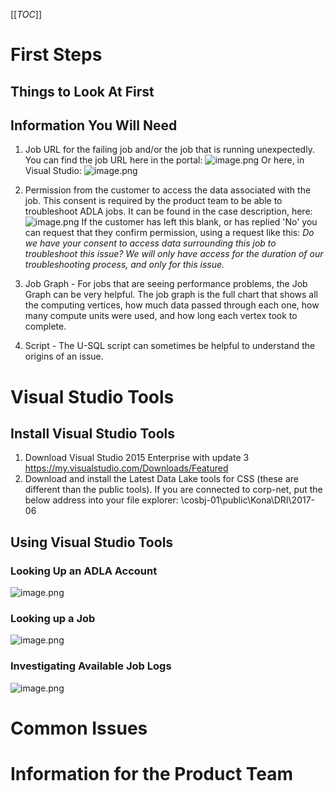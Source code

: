 [[_TOC_]]

# First Steps

## Things to Look At First

## Information You Will Need
1. Job URL for the failing job and/or the job that is running unexpectedly. You can find the job URL here in the portal:
![image.png](/.attachments/image-0b1b5fb5-ab2c-4c6c-9c75-7531fd6f96a4.png)
Or here, in Visual Studio:
![image.png](/.attachments/image-37fa1e9f-f083-4722-a9a8-3581ab872ee9.png)

2. Permission from the customer to access the data associated with the job. This consent is required by the product team to be able to troubleshoot ADLA jobs. It can be found in the case description, here:
![image.png](/.attachments/image-b72b7778-c850-41ad-850b-95c3f5fd7e8f.png)
If the customer has left this blank, or has replied 'No' you can request that they confirm permission, using a request like this:
_Do we have your consent to access data surrounding this job to troubleshoot this issue? We will only have access for the duration of our troubleshooting process, and only for this issue._

3. Job Graph - For jobs that are seeing performance problems, the Job Graph can be very helpful. The job graph is the full chart that shows all the computing vertices, how much data passed through each one, how many compute units were used, and how long each vertex took to complete.

4. Script - The U-SQL script can sometimes be helpful to understand the origins of an issue.

# Visual Studio Tools

## Install Visual Studio Tools
1. Download Visual Studio 2015 Enterprise with update 3
https://my.visualstudio.com/Downloads/Featured  
2. Download and install the Latest Data Lake tools for CSS (these are different than the public tools).
If you are connected to corp-net, put the below address into your file explorer:
\\cosbj-01\public\Kona\DRI\2017-06

## Using Visual Studio Tools

### Looking Up an ADLA Account
![image.png](/.attachments/image-d7dec9f7-524e-4b47-b558-ca498e88c4f4.png)

### Looking up a Job
![image.png](/.attachments/image-14569870-9ed6-45b4-b33b-003b1d197a59.png)

### Investigating Available Job Logs
![image.png](/.attachments/image-779b6a63-eaa2-4010-a927-6b0fd5737e15.png)


# Common Issues

# Information for the Product Team